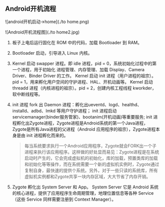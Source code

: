 ##  Android开机流程

![android开机启动->home](./to home.png)

![Android开机流程图](./to home2.jpg)

1. 板子上电后运行固化在 ROM 中的代码，加载 Bootloader 到 RAM。

2. Bootloader 启动，引导进入 Linux 内核。

3. Kernel 启动 swapper 进程。即 idle 进程，pid = 0，系统初始化过程中的第一个进程，用于初始化 进程管理、内存管理、加载 Display、Camera Driver、Binder Driver 的工作。 
   Kernel 启动 init 进程（用户进程的祖宗）。pid = 1，用来孵化用户空间的守护进程、HAL、开机动画等。 
   Kernel 启动 threadd 进程（内核进程的祖宗）。pid = 2，创建内核工程线程 kworkder，软中断线程等。

4. init 进程 fork 出 Daemon 进程：孵化出ueventd、logd、healthd、installd、adbd、lmkd 等用户守护进程； 
   init 进程启动servicemanager(binder服务管家)、bootanim(开机动画)等重要服务; 
   init 进程孵化出Zygote进程，Zygote进程是Android系统的第一个Java进程，Zygote是所有Java进程的父进程（Android 应用程序的祖宗），Zygote进程本身是由 init 进程孵化而来的。

   	> 每当系统要求执行一个Android应用程序，Zygote就会FORK出一个子进程来执行该应用程序。这样做的好处显而易见：Zygote进程是在系统启动时产生的，它会完成虚拟机的初始化，库的加载，预置类库的加载和初始化等等操作，而在系统需要一个新的虚拟机实例时，Zygote通过复制自身，最快速的提供个系统。另外，对于一些只读的系统库，所有虚拟机实例都和Zygote共享一块内存区域，大大节省了内存开销。

5. Zygote 孵化出 System Server 和 App。 
   System Server 它是 Android 系统的核心进程，提供了应用程序生命周期管理，地理位置信息等各种 Service（这些 Service 同样需要注册到 Context Manager）。
   

